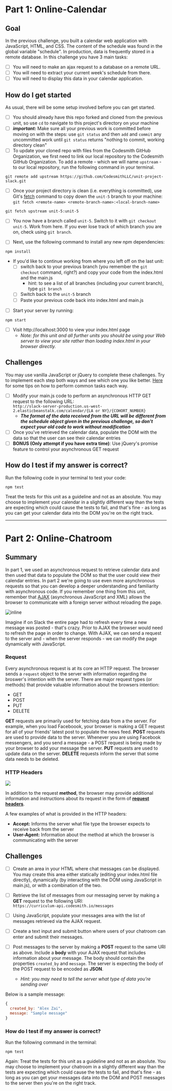 # Part 1: Online-Calendar

## Goal
In the previous challenge, you built a calendar web application with JavaScript, HTML, and CSS. The content of the schedule was found in the global variable "schedule". In production, data is frequently stored in a remote database.
In this challenge you have 3 main tasks:

- [ ] You will need to make an ajax request to a database on a remote URL.
- [ ] You will need to extract your current week's schedule from there.
- [ ] You will need to display this data in your calendar application.

## How do I get started
As usual, there will be some setup involved before you can get started.

- [ ] You should already have this repo forked and cloned from the previous unit, so use `cd` to navigate to this project's directory on your machine
- [ ] ***important:*** Make sure all your previous work is committed before moving on with the steps: use `git status` and then `add` and `commit` any uncommitted work until `git status` returns "nothing to commit, working directory clean"
- [ ] To update your cloned repo with files from the Codesmith GitHub Organization, we first need to link our local repository to the Codesmith GitHub Organization. To add a remote - which we will name `upstream` - to our local repository, run the following command in your terminal.<br>
```
git remote add upstream https://github.com/CodesmithLLC/unit-project-slack.git
```
- [ ] Once your project directory is clean (i.e. everything is committed), use Git's [fetch](https://git-scm.com/docs/git-fetch) command to copy down the `unit-5` branch to your machine: `git fetch <remote-name> <remote-branch-name>:<local-branch-name>`
```
git fetch upstream unit-5:unit-5
```

- [ ] You now have a branch called `unit-5`. Switch to it with `git checkout unit-5`. Work from here. If you ever lose track of which branch you are on, check using `git branch`.

- [ ] Next, use the following command to install any new npm dependencies:
```
npm install
```

- If you'd like to continue working from where you left off on the last unit:
	- [ ] switch back to your previous branch (you remember the `git checkout` command, right?) and copy your code from the index.html and the main.js
		- hint: to see a list of all branches (including your current branch), type `git branch`
	- [ ] Switch back to the `unit-5` branch
	- [ ] Paste your previous code back into index.html and main.js
- [ ] Start your server by running:
```
npm start
```

- [ ] Visit http://localhost:3000 to view your index.html page
	- *Note: for this unit and all further units you should be using your Web server to view your site rather than loading index.html in your browser directly.*

## Challenges

You may use vanilla JavaScript or jQuery to complete these challenges. Try to implement each step both ways and see which one you like better. [Here](http://youmightnotneedjquery.com) for some tips on how to perform common tasks each way.

- [ ] Modify your main.js code to perform an asynchronous HTTP GET request to the following URL: <br> ```http://slack-server-production.us-west-2.elasticbeanstalk.com/calendar/{LA or NY}/{COHORT_NUMBER}```
	- ***The format of the data received from the URL will be different from the schedule object given in the previous challenge, so don't expect your old code to work without modification***
- [ ] Once you've retrieved the calendar data, populate the DOM with the data so that the user can see their calendar entries
- [ ] **BONUS (Only attempt if you have extra time)**: Use jQuery's promise feature to control your asynchronous GET request

## How do I test if my answer is correct?
Run the following code in your terminal to test your code:
```
npm test
```

Treat the tests for this unit as a guideline and not as an absolute. You may choose to implement your calendar in a slightly different way than the tests are expecting which could cause the tests to fail, and that's fine - as long as you can get your calendar data into the DOM you're on the right track.

---

# Part 2: Online-Chatroom

## Summary
In part 1, we used an asynchronous request to retrieve calendar data and then used that data to populate the DOM so that the user could view their calendar entries. In part 2 we're going to use even more asynchronous requests so that you can develop a deeper understanding and familiarity with asynchronous code. If you remember one thing from this unit, remember that [AJAX](https://en.wikipedia.org/wiki/Ajax_(programming)) (asynchronous JavaScript and XML) allows the browser to communicate with a foreign server without reloading the page.

![inline](https://i-msdn.sec.s-msft.com/dynimg/IC690875.png)

Imagine if on Slack the entire page had to refresh every time a new message was posted - that's crazy. Prior to AJAX the browser would need to refresh the page in order to change. With AJAX, we can send a request to the server and - when the server responds - we can modify the page dynamically with JavaScript.

### Request
Every asynchronous request is at its core an HTTP request. The browser sends a `request` object to the server with information regarding the broswer's intention with the server. There are major request types (or methods) that provide valuable information about the browsers intention:

- GET
- POST
- PUT
- DELETE

**GET** requests are primarily used for fetching data from a the server. For example, when you load Faceboook, your browser is making a GET request for all of your friends' latest post to populate the news feed. **POST** requests are used to provide data to the server. Whenever you are using Facebook messengers, and you send a message - a POST request is being made by your browser to add your message the server. **PUT** requests are used to update data on the server. **DELETE** requests inform the server that some data needs to be deleted.

### HTTP Headers
![](https://trafficserver.readthedocs.org/en/4.0.x/_images/http_headers.jpg)

In addition to the request **method**, the browser may provide additional information and instructions about its request in the form of **[request headers](https://en.wikipedia.org/wiki/List_of_HTTP_header_fields)**.

A few examples of what is provided in the HTTP headers:

- **Accept:** Informs the server what file type the browser expects to receive back from the server
- **User-Agent:** Information about the method at which the browser is communicating with the server


## Challenges
- [ ] Create an area in your HTML where chat messages can be displayed. You may create this area either statically (editing your index.html file directly), dynamically (by interacting with the DOM using JavaScript in main.js), or with a combination of the two.

- [ ] Retrieve the list of messages from our messaging server by making a **GET** request to the following URI: <br>```https://curriculum-api.codesmith.io/messages```

- [ ] Using JavaScript, populate your messages area with the list of messages retrieved via the AJAX request.


- [ ] Create a text input and submit button where users of your chatroom can enter and submit their messages.


- [ ] Post messages to the server by making a **POST** request to the same URI as above. Include a **body** with your AJAX request that includes information about your message. The body should contain the properties `created_by` and `message`. The server is expecting the body of the POST request to be encoded as **JSON**.  
	- *Hint: you may need to tell the server what type of data you're sending over*

Below is a sample message:

```javascript
{
  created_by: "Alex Zai",
  message: "Sample message"
}
```

### How do I test if my answer is correct?

Run the following command in the terminal:
```
npm test
```

Again: Treat the tests for this unit as a guideline and not as an absolute. You may choose to implement your chatroom in a slightly different way than the tests are expecting which could cause the tests to fail, and that's fine - as long as you can get your messages data into the DOM and POST messages to the server then you're on the right track.
